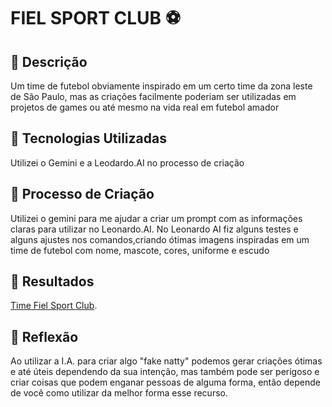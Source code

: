 # FIEL SPORT CLUB ⚽

## 📒 Descrição
Um time de futebol obviamente inspirado em um certo time da zona leste de São Paulo, mas as criações facilmente poderiam ser utilizadas em projetos de games ou até mesmo na vida real em futebol amador

## 🤖 Tecnologias Utilizadas
Utilizei o Gemini e a Leodardo.AI no processo de criação

## 🧐 Processo de Criação
Utilizei o gemini para me ajudar a criar um prompt com as informações claras para utilizar no Leonardo.AI.
No Leonardo AI fiz alguns testes e alguns ajustes nos comandos,criando ótimas imagens inspiradas em um time de futebol com nome, mascote, cores, uniforme e escudo

## 🚀 Resultados
[Time Fiel Sport Club](https://app.leonardo.ai/library/collections/5eaebf2d-b02e-4c0f-a14a-2b41b5a8366e).

## 💭 Reflexão
Ao utilizar a I.A. para criar algo "fake natty" podemos gerar criações ótimas e até úteis dependendo da sua intenção, mas também pode ser perigoso e criar coisas que podem enganar pessoas de alguma forma, então depende de você como utilizar da melhor forma esse recurso.
